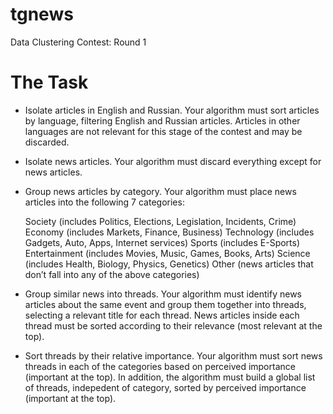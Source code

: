 # tgnews
Data Clustering Contest: Round 1 

The Task
========


- Isolate articles in English and Russian. Your algorithm must sort articles by language, filtering English and Russian articles. Articles in other languages are not relevant for this stage of the contest and may be discarded.

- Isolate news articles. Your algorithm must discard everything except for news articles.

- Group news articles by category. Your algorithm must place news articles into the following 7 categories:

  Society (includes Politics, Elections, Legislation, Incidents, Crime)
  Economy (includes Markets, Finance, Business)
  Technology (includes Gadgets, Auto, Apps, Internet services)
  Sports (includes E-Sports)
  Entertainment (includes Movies, Music, Games, Books, Arts)
  Science (includes Health, Biology, Physics, Genetics)
  Other (news articles that don’t fall into any of the above categories)
- Group similar news into threads. Your algorithm must identify news articles about the same event and group them together into threads, selecting a relevant title for each thread. News articles inside each thread must be sorted according to their relevance (most relevant at the top).

- Sort threads by their relative importance. Your algorithm must sort news threads in each of the categories based on perceived importance (important at the top). In addition, the algorithm must build a global list of threads, indepedent of category, sorted by perceived importance (important at the top).
